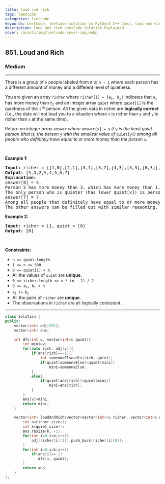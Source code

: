 ```yaml
---
title: loud and rich
tags: leetcode
categories: leetcode
keywords: LeetCode, leetcode solution in Python3 C++ Java, loud-and-rich solution
description: loud and rich LeetCode Solution Explained
cover: /assets/img/leetcode-cover-img.webp
---
```



<h2>851. Loud and Rich</h2><h3>Medium</h3><hr><div><p>There is a group of <code>n</code> people labeled from <code>0</code> to <code>n - 1</code> where each person has a different amount of money and a different level of quietness.</p>

<p>You are given an array <code>richer</code> where <code>richer[i] = [a<sub>i</sub>, b<sub>i</sub>]</code> indicates that <code>a<sub>i</sub></code> has more money than <code>b<sub>i</sub></code> and an integer array <code>quiet</code> where <code>quiet[i]</code> is the quietness of the <code>i<sup>th</sup></code> person. All the given data in richer are <strong>logically correct</strong> (i.e., the data will not lead you to a situation where <code>x</code> is richer than <code>y</code> and <code>y</code> is richer than <code>x</code> at the same time).</p>

<p>Return <em>an integer array </em><code>answer</code><em> where </em><code>answer[x] = y</code><em> if </em><code>y</code><em> is the least quiet person (that is, the person </em><code>y</code><em> with the smallest value of </em><code>quiet[y]</code><em>) among all people who definitely have equal to or more money than the person </em><code>x</code>.</p>

<p>&nbsp;</p>
<p><strong>Example 1:</strong></p>

<pre><strong>Input:</strong> richer = [[1,0],[2,1],[3,1],[3,7],[4,3],[5,3],[6,3]], quiet = [3,2,5,4,6,1,7,0]
<strong>Output:</strong> [5,5,2,5,4,5,6,7]
<strong>Explanation:</strong> 
answer[0] = 5.
Person 5 has more money than 3, which has more money than 1, which has more money than 0.
The only person who is quieter (has lower quiet[x]) is person 7, but it is not clear if they have more money than person 0.
answer[7] = 7.
Among all people that definitely have equal to or more money than person 7 (which could be persons 3, 4, 5, 6, or 7), the person who is the quietest (has lower quiet[x]) is person 7.
The other answers can be filled out with similar reasoning.
</pre>

<p><strong>Example 2:</strong></p>

<pre><strong>Input:</strong> richer = [], quiet = [0]
<strong>Output:</strong> [0]
</pre>

<p>&nbsp;</p>
<p><strong>Constraints:</strong></p>

<ul>
	<li><code>n == quiet.length</code></li>
	<li><code>1 &lt;= n &lt;= 500</code></li>
	<li><code>0 &lt;= quiet[i] &lt; n</code></li>
	<li>All the values of <code>quiet</code> are <strong>unique</strong>.</li>
	<li><code>0 &lt;= richer.length &lt;= n * (n - 1) / 2</code></li>
	<li><code>0 &lt;= a<sub>i</sub>, b<sub>i</sub> &lt; n</code></li>
	<li><code>a<sub>i </sub>!= b<sub>i</sub></code></li>
	<li>All the pairs of <code>richer</code> are <strong>unique</strong>.</li>
	<li>The observations in <code>richer</code> are all logically consistent.</li>
</ul>
</div>

---




```cpp
class Solution {
public:
    vector<int> adj[502];
    vector<int> ans;
    
    int dfs(int v, vector<int>& quiet){
        int mini=v;
        for(auto rich: adj[v]){
            if(ans[rich]==-1){
                int someoneElse=dfs(rich, quiet);
                if(quiet[someoneElse]<quiet[mini])
                    mini=someoneElse;
            } 
            else{
                if(quiet[ans[rich]]<quiet[mini])
                    mini=ans[rich];
            }
        }
        ans[v]=mini;
        return mini;
    }
    
    vector<int> loudAndRich(vector<vector<int>>& richer, vector<int>& quiet) {
        int n=richer.size();
        int k=quiet.size();
        ans.resize(k, -1);
        for(int i=0;i<n;i++){
            adj[richer[i][1]].push_back(richer[i][0]);
        }
        for(int i=0;i<k;i++){
            if(ans[i]==-1)
               dfs(i, quiet);
        }
        return ans;
    }
};
```
